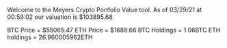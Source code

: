 Welcome to the Meyers Crypto Portfolio Value tool. 
As of 03/29/21 at 00:59:02 our valuation is $103895.68 

BTC Price = $55065.47
 ETH Price = $1688.66
BTC Holdings = 1.06BTC
 ETH holdings = 26.960005962ETH 
